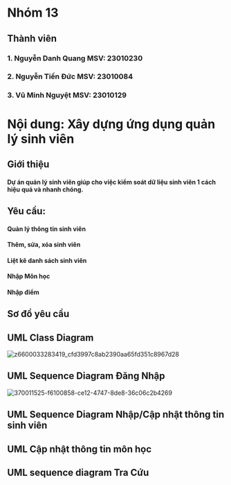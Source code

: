 # Nhóm 13
## Thành viên
### 1. Nguyễn Danh Quang MSV: 23010230
### 2. Nguyễn Tiến Đức MSV: 23010084
### 3. Vũ Minh Nguyệt MSV: 23010129
# Nội dung: Xây dựng ứng dụng quản lý sinh viên
## Giới thiệu
#### Dự án quản lý sinh viên giúp cho việc kiểm soát dữ liệu sinh viên 1 cách hiệu quả và nhanh chóng.
## Yêu cầu:
#### Quản lý thông tin sinh viên
#### Thêm, sửa, xóa sinh viên
#### Liệt kê danh sách sinh viên
#### Nhập Môn học
#### Nhập điểm
## Sơ đồ yêu cầu
## UML Class Diagram
![z6600033283419_cfd3997c8ab2390aa65fd351c8967d28](https://github.com/user-attachments/assets/4a1ffbb3-cc9a-411c-8495-455ced45f815)
## UML Sequence Diagram Đăng Nhập
![370011525-f6100858-ce12-4747-8de8-36c06c2b4269](https://github.com/user-attachments/assets/911052ee-9009-4aaa-a338-dc194bfff2d1)
## UML Sequence Diagram Nhập/Cập nhật thông tin sinh viên

## UML Cập nhật thông tin môn học

## UML sequence diagram Tra Cứu



